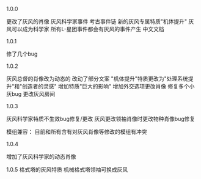 1.0.0

更改了灰风的肖像
灰风科学家事件
考古事件链
新的灰风专属特质"机体提升"
灰风可以成为科学家
所有L-星团事件都会有灰风的事件产生
中文文档

1.0.1

修了几个bug

1.0.2

灰风总督的肖像改为动态的
改动了部分文案
"机体提升"特质更改为"处理系统提升"和"创造者的灵感"
增加特质"巨大的影响"
增加外交选项更改肖像
修复多个小灰bug
更改灰风房间

1.0.3

灰风科学家特质不生效bug修复/更改
灰风更改领袖肖像时更改物种肖像bug修复

模组兼容：
目前和所有含有对灰风肖像等修改的模组有冲突

1.0.4

增加了灰风科学家的动态肖像

1.0.5
格式塔的灰风特质
机械格式塔领袖可换成灰风
